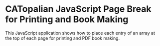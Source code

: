 # CATopalian JavaScript Page Break for Printing and Book Making
This JavaScript application shows how to place each entry of an array at the top of each page for printing and PDF book making.